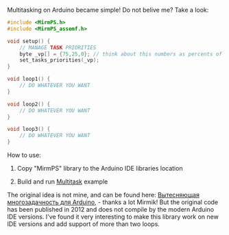 Multitasking on Arduino became simple! Do not belive me? Take a look:
 
```c++
#include <MirmPS.h>
#include <MirmPS_assemf.h>

void setup() {
	// MANAGE TASK PRIORITIES
	byte _vp[] = {75,25,0}; // think about this numbers as percents of the MCU load per task   
	set_tasks_priorities(_vp);
}

void loop1() {
	// DO WHATEVER YOU WANT
}

void loop2() {  
	// DO WHATEVER YOU WANT
}

void loop3() {
	// DO WHATEVER YOU WANT
}
```

How to use:

 1) Copy "MirmPS" library to the Arduino IDE libraries location
 
 3) Build and run [Multitask](https://github.com/pi-null-mezon/Arduinomultitask/blob/master/Multitask/Multitask.ino) example

The original idea is not mine, and can be found here: [Вытесняющая многозадачность для Arduino](http://robocraft.ru/blog/985.html), - thanks a lot Mirmik! But the original code has been published in 2012 and does not compile by the modern Arduino IDE versions.
I've found it very interesting to make this library work on new IDE versions and add support of more than two loops.



 
